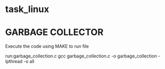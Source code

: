# task_linux
# GARBAGE COLLECTOR

Execute the code using
MAKE to run file

run:garbage_collection.c
	gcc garbage_collection.c -o  garbage_collection -lpthread -o all
  
  
